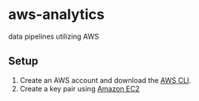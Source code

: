 # aws-analytics
data pipelines utilizing AWS

## Setup
1.  Create an AWS account and download the [AWS CLI](https://docs.aws.amazon.com/emr/latest/EMR-on-EKS-DevelopmentGuide/setting-up-cli.html).
2.  Create a key pair using [Amazon EC2](https://docs.aws.amazon.com/AWSEC2/latest/UserGuide/ec2-key-pairs.html#having-ec2-create-your-key-pair)



